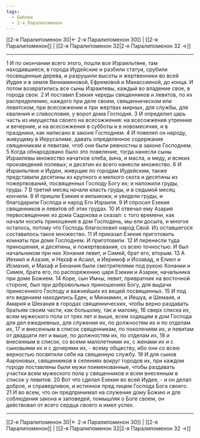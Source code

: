 ```yaml
---
tags:
  - Библия
  - 2-я_Паралипоменон
---
```

[[2-я Паралипоменон 30|← 2-я Паралипоменон 30]] | [[2-я Паралипоменон]] | [[2-я Паралипоменон 32|2-я Паралипоменон 32 →]]

---
1 И по окончании всего этого, пошли все Израильтяне, там находившиеся, в города Иудейские и разбили статуи, срубили посвященные дерева, и разрушили высоты и жертвенники во всей Иудее и в земле Вениаминовой, Ефремовой и Манассииной, до конца. И потом возвратились все сыны Израилевы, каждый во владение свое, в города свои.
2 И поставил Езекия череды священников и левитов, по их распределению, каждого при деле своем, священническом или левитском, при всесожжении и при жертвах мирных, для службы, для хваления и славословия, у ворот дома Господня.
3 И определил царь часть из имущества своего на всесожжения: на всесожжения утренние и вечерние, и на всесожжения в субботы и в новомесячия, и в праздники, как написано в законе Господнем.
4 И повелел он народу, живущему в Иерусалиме, давать определенное содержание священникам и левитам, чтоб они были ревностны в законе Господнем.
5 Когда обнародовано было это повеление, тогда нанесли сыны Израилевы множество начатков хлеба, вина, и масла, и меду, и всяких произведений полевых; и десятин из всего нанесли множество.
6 И Израильтяне и Иудеи, живущие по городам Иудейским, также представили десятины из крупного и мелкого скота и десятины из пожертвований, посвященных Господу Богу их; и наложили груды, груды.
7 В третий месяц начали класть груды, и в седьмой месяц кончили.
8 И пришли Езекия и вельможи, и увидели груды, и благодарили Господа и народ Его Израиля.
9 И спросил Езекия священников и левитов об этих грудах.
10 И отвечал ему Азария первосвященник из дома Садокова и сказал: с того времени, как начали носить приношения в дом Господень, мы ели досыта, и многое осталось, потому что Господь благословил народ Свой. Из оставшегося составилось такое множество.
11 И приказал Езекия приготовить комнаты при доме Господнем. И приготовили.
12 И перенесли туда приношения, и десятины, и пожертвования, со всею точностью. И был начальником при них Хонания левит, и Симей, брат его, вторым.
13 А Иехиил и Азазия, и Нахаф и Асаил, и Иеримоф и Иозавад, и Елиел и Исмахия, и Махаф и Бенания были смотрителями под рукою Хонании и Симея, брата его, по распоряжению царя Езекии и Азарии, начальника при доме Божием.
14 Коре, сын Имны, левит, привратник на восточной стороне, был при добровольных приношениях Богу, для выдачи принесенного Господу и важнейших из вещей посвященных.
15 И под его ведением находились Еден, и Миниамин, и Иешуа, и Шемаия, и Амария и Шехания в городах священнических, чтобы верно раздавать братьям своим части, как большому, так и малому,
16 сверх списка их, всем мужеского пола от трех лет и выше, всем ходящим в дом Господа для дел ежедневных, для служения их, по должностям их и по отделам их,
17 и внесенным в список священникам, по поколениям их, и левитам от двадцати лет и выше, по должностям их, по отделам их,
18 и внесенным в список, со всеми малолетними их, с женами их и с сыновьями их и с дочерями их, - всему обществу, ибо они со всею верностью посвятили себя на священную службу.
19 И для сынов Аароновых, священников в селениях вокруг городов их, при каждом городе поставлены были мужи поименованные, чтобы раздавать участки всем мужеского пола у священников и всем внесенным в список у левитов.
20 Вот что сделал Езекия во всей Иудее, - и он делал доброе, и справедливое, и истинное пред лицем Господа Бога своего.
21 И во всем, что он предпринимал на служение дому Божию и для соблюдения закона и заповедей, помышляя о Боге своем, он действовал от всего сердца своего и имел успех.

---
[[2-я Паралипоменон 30|← 2-я Паралипоменон 30]] | [[2-я Паралипоменон]] | [[2-я Паралипоменон 32|2-я Паралипоменон 32 →]]